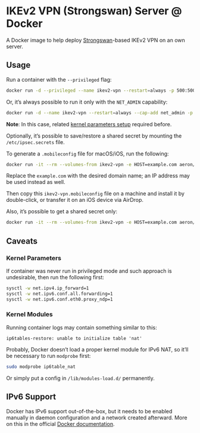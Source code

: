 # IKEv2 VPN (Strongswan) Server @ Docker

A Docker image to help deploy [Strongswan](https://strongswan.org)-based IKEv2 VPN on an own server.

## Usage

Run a container with the `--privileged` flag:

```sh
docker run -d --privileged --name ikev2-vpn --restart=always -p 500:500/udp -p 4500:4500/udp aeron/ikev2-strongswan-vpn:latest
```

Or, it’s always possible to run it only with the `NET_ADMIN` capability:

```sh
docker run -d --name ikev2-vpn --restart=always --cap-add net_admin -p 500:500/udp -p 4500:4500/udp aeron/ikev2-strongswan-vpn:latest
```

**Note**: In this case, related [kernel parameters setup]((#kernel-parameters)) required before.

Optionally, it’s possible to save/restore a shared secret by mounting the `/etc/ipsec.secrets` file.

To generate a `.mobileconfig` file for macOS/iOS, run the following:

```sh
docker run -it --rm --volumes-from ikev2-vpn -e HOST=example.com aeron/ikev2-strongswan-vpn:latest profile > ikev2-vpn.mobileconfig
```

Replace the `example.com` with the desired domain name; an IP address may be used instead as well.

Then copy this `ikev2-vpn.mobileconfig` file on a machine and install it by double-click, or transfer it on an iOS device via AirDrop.

Also, it’s possible to get a shared secret only:

```sh
docker run -it --rm --volumes-from ikev2-vpn -e HOST=example.com aeron/ikev2-strongswan-vpn:latest secret
```

## Caveats

### Kernel Parameters

If container was never run in privileged mode and such approach is undesirable, then run the following first:

```sh
sysctl -w net.ipv4.ip_forward=1
sysctl -w net.ipv6.conf.all.forwarding=1
sysctl -w net.ipv6.conf.eth0.proxy_ndp=1
```

### Kernel Modules

Running container logs may contain something similar to this:

```text
ip6tables-restore: unable to initialize table 'nat'
```

Probably, Docker doesn’t load a proper kernel module for IPv6 NAT, so it’ll be necessary to run `modprobe` first:

```sh
sudo modprobe ip6table_nat
```

Or simply put a config in `/lib/modules-load.d/` permanently.

## IPv6 Support

Docker has IPv6 support out-of-the-box, but it needs to be enabled manually in daemon configuration and a network created afterward. More on this in the official [Docker documentation](https://docs.docker.com/config/daemon/ipv6/).

